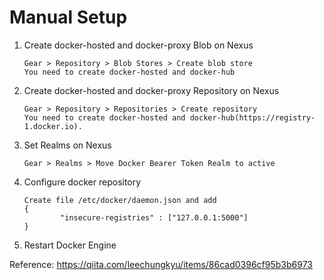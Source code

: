 # Manual Setup
1. Create docker-hosted and docker-proxy Blob on Nexus

    ```
    Gear > Repository > Blob Stores > Create blob store
    You need to create docker-hosted and docker-hub
    ```

2. Create docker-hosted and docker-proxy Repository on Nexus
    ```
    Gear > Repository > Repositories > Create repository
    You need to create docker-hosted and docker-hub(https://registry-1.docker.io).
    ```

3. Set Realms on Nexus
    ```
    Gear > Realms > Move Docker Bearer Token Realm to active
    ```

4. Configure docker repository 
    ```
    Create file /etc/docker/daemon.json and add
    {
            "insecure-registries" : ["127.0.0.1:5000"]
    }
    ```

5. Restart Docker Engine

Reference: https://qiita.com/leechungkyu/items/86cad0396cf95b3b6973